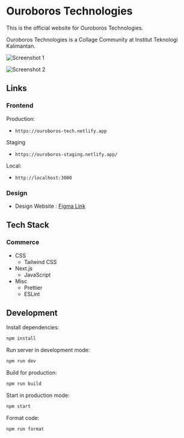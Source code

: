 # Ouroboros Technologies

This is the official website for Ouroboros Technologies.

Ouroboros Technologies is a Collage Community at Institut Teknologi Kalimantan.

![Screenshot 1]()

![Screenshot 2]()

## Links

### Frontend

Production:

- `https://ouroboros-tech.netlify.app`

Staging

- `https://ouroboros-staging.netlify.app/`

Local:

- `http://localhost:3000`

### Design

- Design Website : [Figma Link]()

## Tech Stack

### Commerce

- CSS
  - Tailwind CSS
- Next.js
  - JavaScript
- Misc
  - Prettier
  - ESLint

## Development

Install dependencies:

```sh
npm install
```

Run server in development mode:

```sh
npm run dev
```

Build for production:

```sh
npm run build
```

Start in production mode:

```sh
npm start
```

Format code:

```sh
npm run format
```
